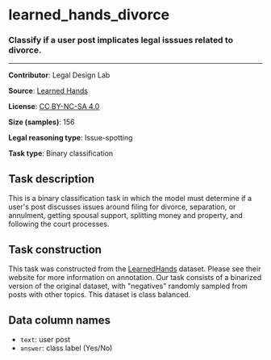# learned_hands_divorce

### Classify if a user post implicates legal isssues related to divorce.
---

**Contributor**: Legal Design Lab

**Source**: [Learned Hands](https://spot.suffolklitlab.org/data/#learnedhands)

**License**: [CC BY-NC-SA 4.0](https://creativecommons.org/licenses/by-nc-sa/4.0/)

**Size (samples)**: 156

**Legal reasoning type**: Issue-spotting

**Task type**: Binary classification

## Task description

This is a binary classification task in which the model must determine if a user's post discusses issues around filing for divorce, separation, or annulment, getting spousal support, splitting money and property, and following the court processes.

## Task construction

This task was constructed from the [LearnedHands](https://suffolklitlab.org/) dataset. Please see their website for more information on annotation. Our task consists of a binarized version of the original dataset, with "negatives" randomly sampled from posts with other topics. This dataset is class balanced.


## Data column names

- `text`: user post
- `answer`: class label (Yes/No)